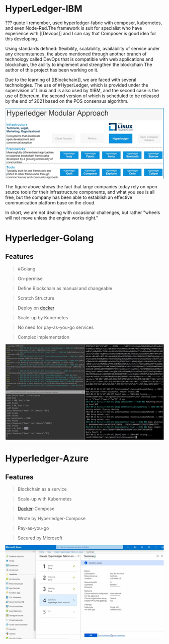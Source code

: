 # HyperLedger-IBM

??? quote
    I remember, used hyperledger-fabric with composer, kubernetes, and even Node-Red.The framework is suit for specialist who have experience with [[Devops]] and I can say that Composer is good idea for this developing.

Using standards defined: flexibility, scalability, availability of service under any circumstances, the above mentioned through another branch of technology called DevOps that is compatible with web applications and blockchain, the ability to implement and strengthen the blockchain The author of this project has been working on it.

Due to the learning of [[Blockchain]], we are faced with several technologies. The use of #HyperLedger, which is provided under the supervision of Linux and is also used by #IBM, and the second case is the use of Ethereum, the second version of which is scheduled to be released by the end of 2021 based on the POS consensus algorithm.

![HyperLedger-IBM](../../assets/attachments/hyperleger.JPG)

The figure above shows the fact that large companies today rely on open source tools for their infrastructure components, and what you see is all free, but the company has been able to establish an effective communication platform base on the cloud.

In short, we are not dealing with occasional challenges, but rather "wheels will not move unless the engine works right."

# Hyperledger-Golang

## Features

> #Golang

> On-permise

> Define Blockchain as manual and changeable

> Scratch Structure

> Deploy on [docker]("https://arman-riazi-science.medium.com/ufw-allow-http-ufw-allow-https-curl-fssl-https-download-docker-com-linux-ubuntu-gpg-1d9c611ed56b")

> Scale-up by Kubernetes

> No need for pay-as-you-go services

> Complex implementation
 
![HyperLedger-IBM](../../assets/attachments/hyperleger-go.JPG)


# Hyperledger-Azure

## Features

> Blockchain as a service

> Scale-up with Kubernetes

> [Docker](https://arman-riazi-science.medium.com/ufw-allow-http-ufw-allow-https-curl-fssl-https-download-docker-com-linux-ubuntu-gpg-1d9c611ed56b)-Compose

> Wrote by Hyperledger-Compose

> Pay-as-you-go

> Secured by Microsoft

![HyperLedger-IBM](../../assets/attachments/hyperleger-azure.JPG)